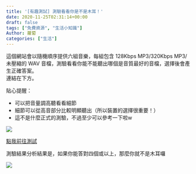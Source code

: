 ```yaml
---
title: '[有趣測試] 測驗看看你是不是木耳！'
date: 2020-11-25T02:31:14+00:00
draft: false
tags: ["免費資源", "生活小知識"]
Author: 蘿蔔
categories: ["生活"]
---
```


這個網站會以隨機順序提供六組音樂，每組包含 128Kbps MP3/320Kbps MP3/ 未壓縮的 WAV 音檔，測驗看看你能不能聽出哪個是音質最好的音檔，選擇後會產生正確答案。  
連結在下方。

貼心提醒：  
- 可以把音量調高聽看看細節  
- 細節可以從高音部分比較明顯聽出（所以裝置的選擇很重要！）  
- 這不是什麼正式的測驗，不過至少可以參考一下啦w

![](https://static-a1.steveyi.net/media/blog/2020112501583221.png)

[點我前往測試](https://www.npr.org/sections/therecord/2015/06/02/411473508/how-well-can-you-hear-audio-quality)

測驗結果分析結果是，如果你能答對四個或以上，那麼你就不是木耳囉

![](https://static-a1.steveyi.net/media/blog/2020112501563810.jpg)
